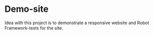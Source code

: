 # Demo-site

Idea with this project is to demonstrate a responsive website and Robot Framework-tests for the site.

